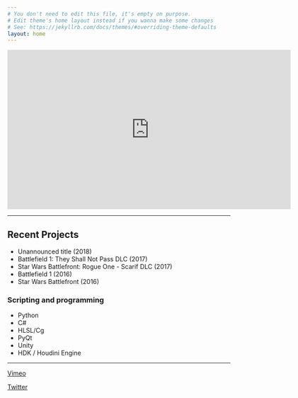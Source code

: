 ```yaml
---
# You don't need to edit this file, it's empty on purpose.
# Edit theme's home layout instead if you wanna make some changes
# See: https://jekyllrb.com/docs/themes/#overriding-theme-defaults
layout: home
---
```


<center><iframe src="https://player.vimeo.com/video/204693315?color=ff9933&byline=0" width="640" height="360" frameborder="0" webkitallowfullscreen mozallowfullscreen allowfullscreen></iframe></center>

---

## Recent Projects

* Unannounced title (2018)
* Battlefield 1: They Shall Not Pass DLC (2017)
* Star Wars Battlefront: Rogue One - Scarif DLC (2017)
* Battlefield 1 (2016)
* Star Wars Battlefront (2016)

### Scripting and programming

* Python
* C#
* HLSL/Cg
* PyQt
* Unity
* HDK / Houdini Engine

---

[Vimeo](https://vimeo.com/chrisjudkins)

[Twitter](https://twitter.com/ChrisJ3D)
